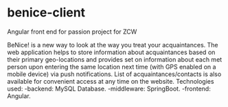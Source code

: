 # benice-client
Angular front end for passion project for ZCW

BeNice! is a new way to look at the way you treat your acquaintances. The web application helps to store information about acquaintances based on their primary geo-locations and provides set on information about each met person upon entering the same location next time (with GPS enabled on a mobile device) via push notifications. List of acquaintances/contacts is also available for convenient access at any time on the website.
Technologies used: 
-backend: MySQL Database.
-middleware: SpringBoot.
-frontend: Angular.

